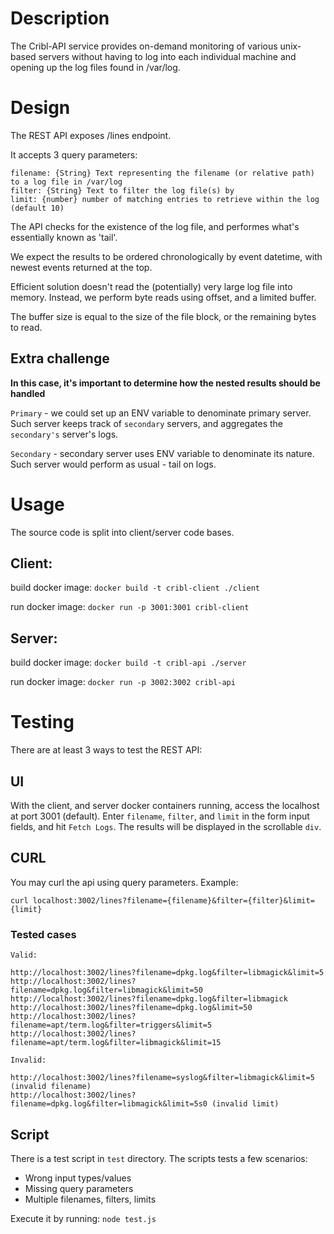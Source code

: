 # Description
The Cribl-API service provides on-demand monitoring of various unix-based servers without having to log into each individual machine and opening up the log files found in /var/log.

# Design

The REST API exposes /lines endpoint.

It accepts 3 query parameters:

```
filename: {String} Text representing the filename (or relative path) to a log file in /var/log
filter: {String} Text to filter the log file(s) by
limit: {number} number of matching entries to retrieve within the log (default 10)
```

The API checks for the existence of the log file, and performes what's essentially known as 'tail'.

We expect the results to be ordered chronologically by event datetime, with newest events returned at the top.

Efficient solution doesn't read the (potentially) very large log file into memory. Instead, we perform byte reads using offset, and a limited buffer.

The buffer size is equal to the size of the file block, or the remaining bytes to read.

## Extra challenge
**In this case, it's important to determine how the nested results should be handled**

`Primary` - we could set up an ENV variable to denominate primary server. Such server keeps track of `secondary` servers, and aggregates the `secondary's` server's logs.

`Secondary` - secondary server uses ENV variable to denominate its nature. Such server would perform as usual - tail on logs.

# Usage

The source code is split into client/server code bases.

## Client:

build docker image: `docker build -t cribl-client ./client`

run docker image: `docker run -p 3001:3001 cribl-client`

## Server:

build docker image: `docker build -t cribl-api ./server`

run docker image: `docker run -p 3002:3002 cribl-api`

# Testing

There are at least 3 ways to test the REST API:

## UI
With the client, and server docker containers running, access the localhost at port 3001 (default).
Enter `filename`, `filter`, and `limit` in the form input fields, and hit `Fetch Logs`.
The results will be displayed in the scrollable `div`.

## CURL
You may curl the api using query parameters.
Example:

`curl localhost:3002/lines?filename={filename}&filter={filter}&limit={limit}`

### Tested cases

```
Valid:

http://localhost:3002/lines?filename=dpkg.log&filter=libmagick&limit=5
http://localhost:3002/lines?filename=dpkg.log&filter=libmagick&limit=50
http://localhost:3002/lines?filename=dpkg.log&filter=libmagick
http://localhost:3002/lines?filename=dpkg.log&limit=50
http://localhost:3002/lines?filename=apt/term.log&filter=triggers&limit=5
http://localhost:3002/lines?filename=apt/term.log&filter=libmagick&limit=15
```
```
Invalid:

http://localhost:3002/lines?filename=syslog&filter=libmagick&limit=5 (invalid filename)
http://localhost:3002/lines?filename=dpkg.log&filter=libmagick&limit=5s0 (invalid limit)
```
## Script
There is a test script in `test` directory. The scripts tests a few scenarios:
- Wrong input types/values
- Missing query parameters
- Multiple filenames, filters, limits

Execute it by running:
`node test.js`



